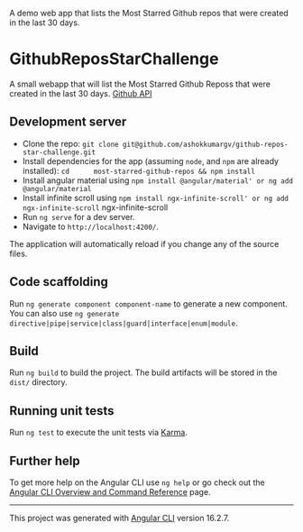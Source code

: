 
A demo web app that lists the Most Starred Github repos that were created in the last 30 days.

# GithubReposStarChallenge

A small webapp that will list the Most Starred Github Reposs that were created in the last 30 days. [Github API](https://api.github.com/search/repositories?q=created:>2023-09-22&sort=stars&order=desc)


## Development server

- Clone the repo: `git clone git@github.com/ashokkumargv/github-repos-star-challenge.git`
- Install dependencies for the app (assuming `node`, and `npm` are already installed): `cd      most-starred-github-repos && npm install`
- Install angular material using  `npm install @angular/material' or ng add @angular/material`
- Install infinite scroll using  `npm install ngx-infinite-scroll' or ng add ngx-infinite-scroll`   ngx-infinite-scroll
- Run `ng serve` for a dev server.
- Navigate to `http://localhost:4200/`.

The application will automatically reload if you change any of the source files.

## Code scaffolding

Run `ng generate component component-name` to generate a new component. You can also use `ng generate directive|pipe|service|class|guard|interface|enum|module`.

## Build

Run `ng build` to build the project. The build artifacts will be stored in the `dist/` directory.

## Running unit tests

Run `ng test` to execute the unit tests via [Karma](https://karma-runner.github.io).

## Further help

To get more help on the Angular CLI use `ng help` or go check out the [Angular CLI Overview and Command Reference](https://angular.io/cli) page.

---

This project was generated with [Angular CLI](https://github.com/angular/angular-cli) version 16.2.7.